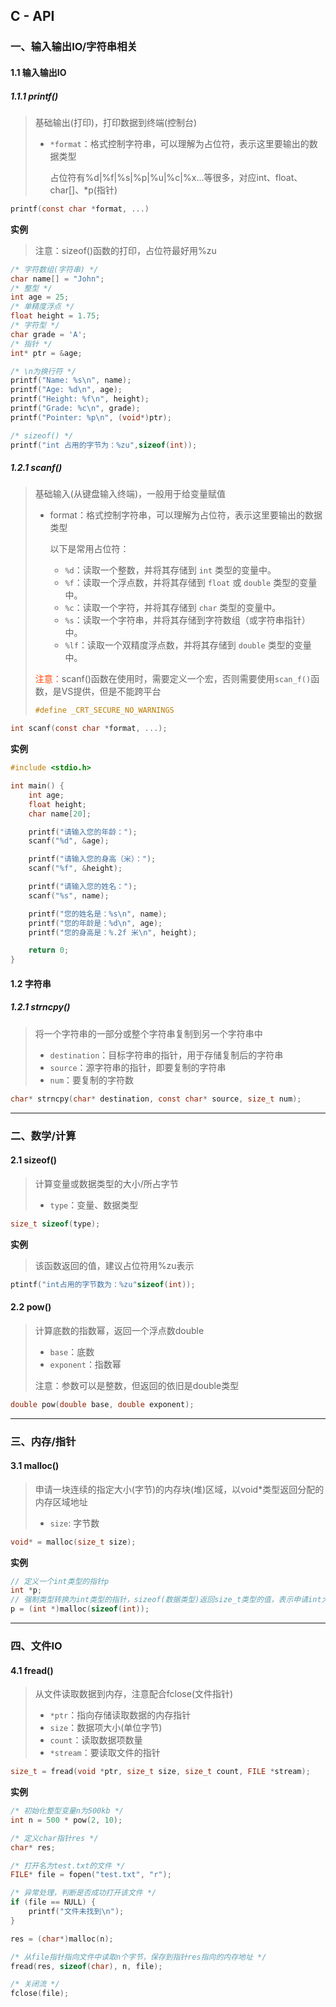 ## C - API

### 一、输入输出IO/字符串相关

#### 1.1 输入输出IO

##### 1.1.1 printf()

> 基础输出(打印)，打印数据到终端(控制台)
>
> - `*format`：格式控制字符串，可以理解为占位符，表示这里要输出的数据类型
>
>   占位符有%d|%f|%s|%p|%u|%c|%x...等很多，对应int、float、char[]、*p(指针)

```c
printf(const char *format, ...)
```

**实例**

> 注意：sizeof()函数的打印，占位符最好用%zu

```c
/* 字符数组(字符串) */
char name[] = "John";
/* 整型 */
int age = 25;
/* 单精度浮点 */
float height = 1.75;
/* 字符型 */
char grade = 'A';
/* 指针 */
int* ptr = &age;

/* \n为换行符 */
printf("Name: %s\n", name);
printf("Age: %d\n", age);
printf("Height: %f\n", height);
printf("Grade: %c\n", grade);
printf("Pointer: %p\n", (void*)ptr);

/* sizeof() */
printf("int 占用的字节为：%zu",sizeof(int));
```



##### 1.2.1 scanf()

> 基础输入(从键盘输入终端)，一般用于给变量赋值
>
> - format：格式控制字符串，可以理解为占位符，表示这里要输出的数据类型
>
>   以下是常用占位符：
>
>   - `%d`：读取一个整数，并将其存储到 `int` 类型的变量中。
>   - `%f`：读取一个浮点数，并将其存储到 `float` 或 `double` 类型的变量中。
>   - `%c`：读取一个字符，并将其存储到 `char` 类型的变量中。
>   - `%s`：读取一个字符串，并将其存储到字符数组（或字符串指针）中。
>   - `%lf`：读取一个双精度浮点数，并将其存储到 `double` 类型的变量中。
>
> <font color="#f40">注意：</font>scanf()函数在使用时，需要定义一个宏，否则需要使用`scan_f()`函数，是VS提供，但是不能跨平台
>
> ```c
> #define _CRT_SECURE_NO_WARNINGS
> ```

```c
int scanf(const char *format, ...);
```

**实例**

```c
#include <stdio.h>

int main() {
    int age;
    float height;
    char name[20];

    printf("请输入您的年龄：");
    scanf("%d", &age);

    printf("请输入您的身高（米）：");
    scanf("%f", &height);

    printf("请输入您的姓名：");
    scanf("%s", name);

    printf("您的姓名是：%s\n", name);
    printf("您的年龄是：%d\n", age);
    printf("您的身高是：%.2f 米\n", height);

    return 0;
}
```





#### 1.2 字符串

##### 1.2.1 strncpy()

> 将一个字符串的一部分或整个字符串复制到另一个字符串中
>
> - `destination`：目标字符串的指针，用于存储复制后的字符串
> - `source`：源字符串的指针，即要复制的字符串
> - `num`：要复制的字符数

```c
char* strncpy(char* destination, const char* source, size_t num);
```



---



### 二、数学/计算

#### 2.1 sizeof()

> 计算变量或数据类型的大小/所占字节
>
> - `type`：变量、数据类型

```c
size_t sizeof(type);
```

**实例**

> 该函数返回的值，建议占位符用%zu表示

```c
ptintf("int占用的字节数为：%zu"sizeof(int));
```





#### 2.2 pow()

> 计算底数的指数幂，返回一个浮点数double
>
> - `base`：底数
> - `exponent`：指数幂
>
> 注意：参数可以是整数，但返回的依旧是double类型

```c
double pow(double base, double exponent);
```



---



### 三、内存/指针

#### 3.1 malloc()

> 申请一块连续的指定大小(字节)的内存块(堆)区域，以void*类型返回分配的内存区域地址
>
> - `size`: 字节数

```c
void* = malloc(size_t size);
```

**实例**

```c
// 定义一个int类型的指针p
int *p;
// 强制类型转换为int类型的指针，sizeof(数据类型)返回size_t类型的值，表示申请int大小(四个字节)的空间
p = (int *)malloc(sizeof(int));
```



---



### 四、文件IO

#### 4.1 fread()

> 从文件读取数据到内存，注意配合fclose(文件指针)
>
> - `*ptr`：指向存储读取数据的内存指针
> - `size`：数据项大小(单位字节)
> - `count`：读取数据项数量
> - `*stream`：要读取文件的指针

```c
size_t = fread(void *ptr, size_t size, size_t count, FILE *stream);
```

**实例**

```c
/* 初始化整型变量n为500kb */
int n = 500 * pow(2, 10);

/* 定义char指针res */
char* res;

/* 打开名为test.txt的文件 */
FILE* file = fopen("test.txt", "r");

/* 异常处理，判断是否成功打开该文件 */
if (file == NULL) {
	printf("文件未找到\n");
}

res = (char*)malloc(n);

/* 从file指针指向文件中读取n个字节，保存到指针res指向的内存地址 */
fread(res, sizeof(char), n, file);

/* 关闭流 */
fclose(file);
```


